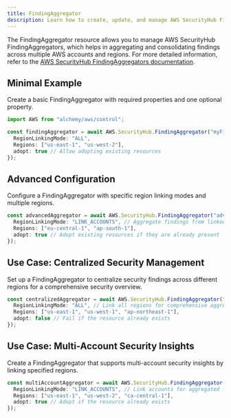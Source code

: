 ```yaml
---
title: FindingAggregator
description: Learn how to create, update, and manage AWS SecurityHub FindingAggregators using Alchemy Cloud Control.
---
```



The FindingAggregator resource allows you to manage AWS SecurityHub FindingAggregators, which helps in aggregating and consolidating findings across multiple AWS accounts and regions. For more detailed information, refer to the [AWS SecurityHub FindingAggregators documentation](https://docs.aws.amazon.com/securityhub/latest/userguide/).

## Minimal Example

Create a basic FindingAggregator with required properties and one optional property.

```ts
import AWS from "alchemy/aws/control";

const findingAggregator = await AWS.SecurityHub.FindingAggregator("myFindingAggregator", {
  RegionLinkingMode: "ALL",
  Regions: ["us-east-1", "us-west-2"],
  adopt: true // Allow adopting existing resources
});
```

## Advanced Configuration

Configure a FindingAggregator with specific region linking modes and multiple regions.

```ts
const advancedAggregator = await AWS.SecurityHub.FindingAggregator("advancedAggregator", {
  RegionLinkingMode: "LINK_ACCOUNTS", // Aggregate findings from linked accounts
  Regions: ["eu-central-1", "ap-south-1"],
  adopt: true // Adopt existing resources if they are already present
});
```

## Use Case: Centralized Security Management

Set up a FindingAggregator to centralize security findings across different regions for a comprehensive security overview.

```ts
const centralizedAggregator = await AWS.SecurityHub.FindingAggregator("centralizedAggregator", {
  RegionLinkingMode: "ALL", // Link all regions for comprehensive aggregation
  Regions: ["us-east-1", "us-west-1", "ap-northeast-1"],
  adopt: false // Fail if the resource already exists
});
```

## Use Case: Multi-Account Security Insights

Create a FindingAggregator that supports multi-account security insights by linking specified regions.

```ts
const multiAccountAggregator = await AWS.SecurityHub.FindingAggregator("multiAccountAggregator", {
  RegionLinkingMode: "LINK_ACCOUNTS", // Link accounts for aggregated findings
  Regions: ["us-east-1", "us-west-2", "ca-central-1"],
  adopt: true // Adopt if the resource already exists
});
```
